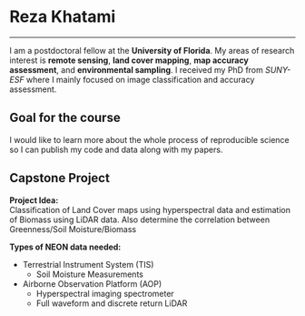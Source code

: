 # Reza Khatami
***
I am a postdoctoral fellow at the **University of Florida**. My areas of research interest is **remote sensing**, **land cover mapping**, 
**map accuracy assessment**, and **environmental sampling**. I received my PhD from *SUNY-ESF* where I mainly focused on image classification and accuracy assessment. 

## Goal for the course 
I would like to learn more about the whole process of reproducible science so I can publish my code and data along with my papers.

## Capstone Project

**Project Idea:**  
Classification of Land Cover maps using hyperspectral data and estimation of Biomass using LiDAR data.  Also determine the correlation between Greenness/Soil Moisture/Biomass 

**Types of NEON data needed:** 
* Terrestrial Instrument System (TIS)
  +  Soil Moisture Measurements
* Airborne Observation Platform (AOP)
  * Hyperspectral imaging spectrometer
  * Full waveform and discrete return LiDAR

